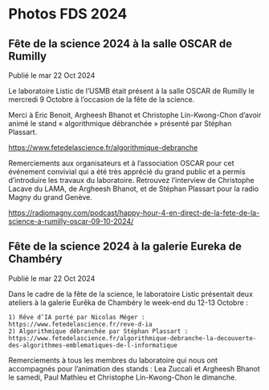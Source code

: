 # Photos FDS 2024

## Fête de la science 2024 à la salle OSCAR de Rumilly
Publié le mar 22 Oct 2024

Le laboratoire Listic de l’USMB était présent à la salle OSCAR de Rumilly le mercredi 9 Octobre à l’occasion de la fête de la science.

Merci à Eric Benoit, Argheesh Bhanot et Christophe Lin-Kwong-Chon d’avoir animé le stand « algorithmique débranchée » présenté par Stéphan Plassart.

https://www.fetedelascience.fr/algorithmique-debranche

Remerciements aux organisateurs et à l’association OSCAR pour cet événement convivial qui a été très apprécié du grand public et a permis d’introduire les travaux du laboratoire. Retrouvez l’interview de Christophe Lacave du LAMA, de Argheesh Bhanot, et de Stéphan Plassart pour la radio Magny du grand Genève.

https://radiomagny.com/podcast/happy-hour-4-en-direct-de-la-fete-de-la-science-a-rumilly-oscar-09-10-2024/

## Fête de la science 2024 à la galerie Eureka de Chambéry
Publié le mar 22 Oct 2024

Dans le cadre de la fête de la science, le laboratoire Listic présentait deux ateliers à la galerie Eurêka de Chambéry le week-end du 12-13 Octobre :

    1) Rêve d’IA porté par Nicolas Méger : https://www.fetedelascience.fr/reve-d-ia
    2) Algorithmique débranchée par Stéphan Plassart : https://www.fetedelascience.fr/algorithmique-debranche-la-decouverte-des-algorithmes-emblematiques-de-l-informatique

Remerciements à tous les membres du laboratoire qui nous ont accompagnés pour l’animation des stands : Lea Zuccali et Argheesh Bhanot le samedi, Paul Mathieu et Christophe Lin-Kwong-Chon le dimanche.
